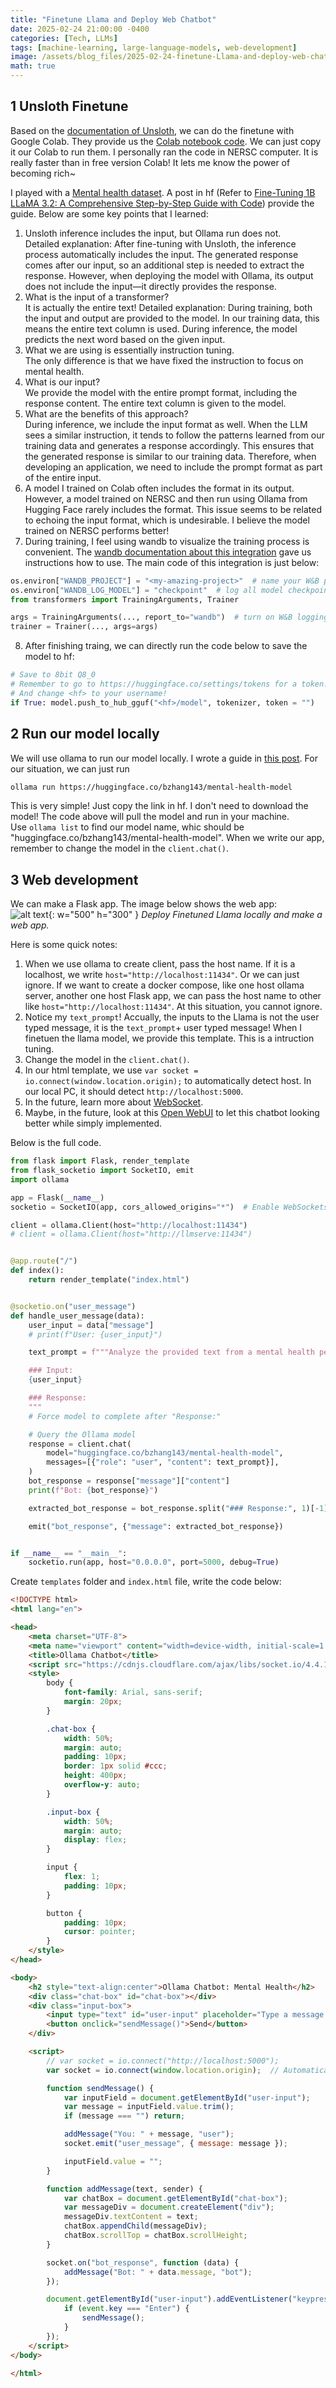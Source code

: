 ```yaml
---
title: "Finetune Llama and Deploy Web Chatbot"
date: 2025-02-24 21:00:00 -0400
categories: [Tech, LLMs]
tags: [machine-learning, large-language-models, web-development]
image: /assets/blog_files/2025-02-24-finetune-Llama-and-deploy-web-chatbot/profile.excalidraw.png
math: true
---
```


## 1 Unsloth Finetune 

Based on the [documentation of Unsloth](https://docs.unsloth.ai/), we can do the finetune with Google Colab. They provide us the [Colab notebook code](https://docs.unsloth.ai/get-started/unsloth-notebooks). We can just copy it our Colab to run them. I personally ran the code in NERSC computer. It is really faster than in free version Colab! It lets me know the power of becoming rich~     

I played with a [Mental health dataset](https://huggingface.co/datasets/Amod/mental_health_counseling_conversations). A post in hf (Refer to [Fine-Tuning 1B LLaMA 3.2: A Comprehensive Step-by-Step Guide with Code](https://huggingface.co/blog/ImranzamanML/fine-tuning-1b-llama-32-a-comprehensive-article)) provide the guide. Below are some key points that I learned:   
1. Unsloth inference includes the input, but Ollama run does not.  
Detailed explanation: After fine-tuning with Unsloth, the inference process automatically includes the input. The generated response comes after our input, so an additional step is needed to extract the response. However, when deploying the model with Ollama, its output does not include the input—it directly provides the response.
2. What is the input of a transformer?  
It is actually the entire text! Detailed explanation: During training, both the input and output are provided to the model. In our training data, this means the entire text column is used. During inference, the model predicts the next word based on the given input.
3. What we are using is essentially instruction tuning.  
The only difference is that we have fixed the instruction to focus on mental health.
4. What is our input?  
We provide the model with the entire prompt format, including the response content. The entire text column is given to the model.
5. What are the benefits of this approach?  
During inference, we include the input format as well. When the LLM sees a similar instruction, it tends to follow the patterns learned from our training data and generates a response accordingly. This ensures that the generated response is similar to our training data. Therefore, when developing an application, we need to include the prompt format as part of the entire input.
6. A model I trained on Colab often includes the format in its output.
However, a model trained on NERSC and then run using Ollama from Hugging Face rarely includes the format. This issue seems to be related to echoing the input format, which is undesirable. I believe the model trained on NERSC performs better!
7. During training, I feel using wandb to visualize the training process is convenient. The [wandb documentation about this integration](https://docs.wandb.ai/guides/integrations/huggingface/) gave us instructions how to use. The main code of this integration is just below:  

```python
os.environ["WANDB_PROJECT"] = "<my-amazing-project>"  # name your W&B project
os.environ["WANDB_LOG_MODEL"] = "checkpoint"  # log all model checkpoints
from transformers import TrainingArguments, Trainer

args = TrainingArguments(..., report_to="wandb")  # turn on W&B logging
trainer = Trainer(..., args=args)
```

8. After finishing traing, we can directly run the code below to save the model to hf:   

```python
# Save to 8bit Q8_0
# Remember to go to https://huggingface.co/settings/tokens for a token!
# And change <hf> to your username!
if True: model.push_to_hub_gguf("<hf>/model", tokenizer, token = "")
```

## 2 Run our model locally

We will use ollama to run our model locally. I wrote a guide in [this post](https://baosenz.github.io/posts/run-deepseekr1-local-windows/). For our situation, we can just run 
```bash
ollama run https://huggingface.co/bzhang143/mental-health-model
```
This is very simple! Just copy the link in hf. I don't need to download the model! The code above will pull the model and run in your machine.   
Use `ollama list` to find our model name, whic should be "huggingface.co/bzhang143/mental-health-model". When we write our app, remember to change the model in the `client.chat()`. 

## 3 Web development

We can make a Flask app. The image below shows the web app:  
![alt text](/assets/blog_files/2025-02-24-finetune-Llama-and-deploy-web-chatbot/image.png){: w="500" h="300" }
_Deploy Finetuned Llama locally and make a web app._

Here is some quick notes:
1. When we use ollama to create client, pass the host name. If it is a localhost, we write `host="http://localhost:11434"`. Or we can just ignore. If we want to create a docker compose, like one host ollama server, another one host Flask app, we can pass the host name to other like `host="http://localhost:11434"`. At this situation, you cannot ignore.  
2. Notice my `text_prompt`! Accually, the inputs to the Llama is not the user typed message, it is the `text_prompt`+ user typed message! When I finetuen the llama model, we provide this template. This is a intruction tuning.  
3. Change the model in the `client.chat()`. 
4. In our html template, we use `var socket = io.connect(window.location.origin);` to automatically detect host. In our local PC, it should detect `http://localhost:5000`.  
5. In the future, learn more about [WebSocket](https://en.wikipedia.org/wiki/WebSocket). 
6. Maybe, in the future, look at this [Open WebUI](https://github.com/open-webui/open-webui) to let this chatbot looking better while simply implemented.   

Below is the full code.   
```python
from flask import Flask, render_template
from flask_socketio import SocketIO, emit
import ollama

app = Flask(__name__)
socketio = SocketIO(app, cors_allowed_origins="*")  # Enable WebSockets

client = ollama.Client(host="http://localhost:11434")
# client = ollama.Client(host="http://llmserve:11434")


@app.route("/")
def index():
    return render_template("index.html")


@socketio.on("user_message")
def handle_user_message(data):
    user_input = data["message"]
    # print(f"User: {user_input}")

    text_prompt = f"""Analyze the provided text from a mental health perspective. Identify any indicators of emotional distress, coping mechanisms, or psychological well-being. Highlight any potential concerns or positive aspects related to mental health, and provide a brief explanation for each observation.

    ### Input:
    {user_input}

    ### Response:
    """
    # Force model to complete after "Response:"

    # Query the Ollama model
    response = client.chat(
        model="huggingface.co/bzhang143/mental-health-model",
        messages=[{"role": "user", "content": text_prompt}],
    )
    bot_response = response["message"]["content"]
    print(f"Bot: {bot_response}")

    extracted_bot_response = bot_response.split("### Response:", 1)[-1]

    emit("bot_response", {"message": extracted_bot_response})


if __name__ == "__main__":
    socketio.run(app, host="0.0.0.0", port=5000, debug=True)
```

Create `templates` folder and `index.html` file, write the code below:  
```html
<!DOCTYPE html>
<html lang="en">

<head>
    <meta charset="UTF-8">
    <meta name="viewport" content="width=device-width, initial-scale=1.0">
    <title>Ollama Chatbot</title>
    <script src="https://cdnjs.cloudflare.com/ajax/libs/socket.io/4.4.1/socket.io.js"></script>
    <style>
        body {
            font-family: Arial, sans-serif;
            margin: 20px;
        }

        .chat-box {
            width: 50%;
            margin: auto;
            padding: 10px;
            border: 1px solid #ccc;
            height: 400px;
            overflow-y: auto;
        }

        .input-box {
            width: 50%;
            margin: auto;
            display: flex;
        }

        input {
            flex: 1;
            padding: 10px;
        }

        button {
            padding: 10px;
            cursor: pointer;
        }
    </style>
</head>

<body>
    <h2 style="text-align:center">Ollama Chatbot: Mental Health</h2>
    <div class="chat-box" id="chat-box"></div>
    <div class="input-box">
        <input type="text" id="user-input" placeholder="Type a message..." />
        <button onclick="sendMessage()">Send</button>
    </div>

    <script>
        // var socket = io.connect("http://localhost:5000");
        var socket = io.connect(window.location.origin);  // Automatically detect host

        function sendMessage() {
            var inputField = document.getElementById("user-input");
            var message = inputField.value.trim();
            if (message === "") return;

            addMessage("You: " + message, "user");
            socket.emit("user_message", { message: message });

            inputField.value = "";
        }

        function addMessage(text, sender) {
            var chatBox = document.getElementById("chat-box");
            var messageDiv = document.createElement("div");
            messageDiv.textContent = text;
            chatBox.appendChild(messageDiv);
            chatBox.scrollTop = chatBox.scrollHeight;
        }

        socket.on("bot_response", function (data) {
            addMessage("Bot: " + data.message, "bot");
        });

        document.getElementById("user-input").addEventListener("keypress", function (event) {
            if (event.key === "Enter") {
                sendMessage();
            }
        });
    </script>
</body>

</html>
```